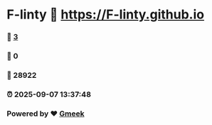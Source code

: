 # F-linty :link: https://F-linty.github.io 
### :page_facing_up: [3](https://F-linty.github.io/tag.html) 
### :speech_balloon: 0 
### :hibiscus: 28922 
### :alarm_clock: 2025-09-07 13:37:48 
### Powered by :heart: [Gmeek](https://github.com/Meekdai/Gmeek)
